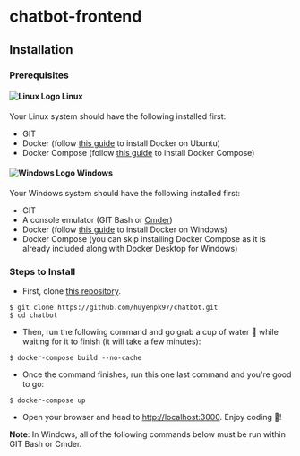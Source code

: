 # chatbot-frontend

## Installation

### Prerequisites

#### ![Linux Logo](https://i.imgur.com/3iHIGaC.png) Linux

Your Linux system should have the following installed first:

- GIT
- Docker (follow [this guide](https://docs.docker.com/install/linux/docker-ce/ubuntu/) to install Docker on Ubuntu)
- Docker Compose (follow [this guide](https://docs.docker.com/compose/install/) to install Docker Compose)

#### ![Windows Logo](https://i.imgur.com/2HfZwb4.png) Windows

Your Windows system should have the following installed first:

- GIT
- A console emulator (GIT Bash or [Cmder](https://github.com/cmderdev/cmder))
- Docker (follow [this guide](https://docs.docker.com/docker-for-windows/install/) to install Docker on Windows)
- Docker Compose (you can skip installing Docker Compose as it is already included along with Docker Desktop for Windows)

### Steps to Install

- First, clone [this repository](https://github.com/huyenpk97/chatbot).

```shell
$ git clone https://github.com/huyenpk97/chatbot.git
$ cd chatbot
```
- Then, run the following command and go grab a cup of water 🥤 while waiting for it to finish (it will take a few minutes):

```shell
$ docker-compose build --no-cache
```

- Once the command finishes, run this one last command and you're good to go:

```shell
$ docker-compose up
```

- Open your browser and head to [http://localhost:3000](http://localhost:3000). Enjoy coding 🎉!


**Note**: In Windows, all of the following commands below must be run within GIT Bash or Cmder.